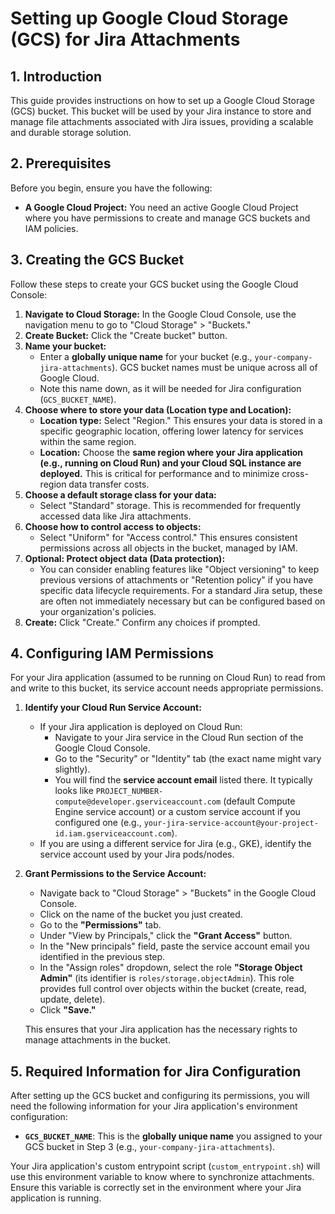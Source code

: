 # Setting up Google Cloud Storage (GCS) for Jira Attachments

## 1. Introduction

This guide provides instructions on how to set up a Google Cloud Storage (GCS) bucket. This bucket will be used by your Jira instance to store and manage file attachments associated with Jira issues, providing a scalable and durable storage solution.

## 2. Prerequisites

Before you begin, ensure you have the following:

*   **A Google Cloud Project:** You need an active Google Cloud Project where you have permissions to create and manage GCS buckets and IAM policies.

## 3. Creating the GCS Bucket

Follow these steps to create your GCS bucket using the Google Cloud Console:

1.  **Navigate to Cloud Storage:** In the Google Cloud Console, use the navigation menu to go to "Cloud Storage" > "Buckets."
2.  **Create Bucket:** Click the "Create bucket" button.
3.  **Name your bucket:**
    *   Enter a **globally unique name** for your bucket (e.g., `your-company-jira-attachments`). GCS bucket names must be unique across all of Google Cloud.
    *   Note this name down, as it will be needed for Jira configuration (`GCS_BUCKET_NAME`).
4.  **Choose where to store your data (Location type and Location):**
    *   **Location type:** Select "Region." This ensures your data is stored in a specific geographic location, offering lower latency for services within the same region.
    *   **Location:** Choose the **same region where your Jira application (e.g., running on Cloud Run) and your Cloud SQL instance are deployed.** This is critical for performance and to minimize cross-region data transfer costs.
5.  **Choose a default storage class for your data:**
    *   Select "Standard" storage. This is recommended for frequently accessed data like Jira attachments.
6.  **Choose how to control access to objects:**
    *   Select "Uniform" for "Access control." This ensures consistent permissions across all objects in the bucket, managed by IAM.
7.  **Optional: Protect object data (Data protection):**
    *   You can consider enabling features like "Object versioning" to keep previous versions of attachments or "Retention policy" if you have specific data lifecycle requirements. For a standard Jira setup, these are often not immediately necessary but can be configured based on your organization's policies.
8.  **Create:** Click "Create." Confirm any choices if prompted.

## 4. Configuring IAM Permissions

For your Jira application (assumed to be running on Cloud Run) to read from and write to this bucket, its service account needs appropriate permissions.

1.  **Identify your Cloud Run Service Account:**
    *   If your Jira application is deployed on Cloud Run:
        *   Navigate to your Jira service in the Cloud Run section of the Google Cloud Console.
        *   Go to the "Security" or "Identity" tab (the exact name might vary slightly).
        *   You will find the **service account email** listed there. It typically looks like `PROJECT_NUMBER-compute@developer.gserviceaccount.com` (default Compute Engine service account) or a custom service account if you configured one (e.g., `your-jira-service-account@your-project-id.iam.gserviceaccount.com`).
    *   If you are using a different service for Jira (e.g., GKE), identify the service account used by your Jira pods/nodes.

2.  **Grant Permissions to the Service Account:**
    *   Navigate back to "Cloud Storage" > "Buckets" in the Google Cloud Console.
    *   Click on the name of the bucket you just created.
    *   Go to the **"Permissions"** tab.
    *   Under "View by Principals," click the **"Grant Access"** button.
    *   In the "New principals" field, paste the service account email you identified in the previous step.
    *   In the "Assign roles" dropdown, select the role **"Storage Object Admin"** (its identifier is `roles/storage.objectAdmin`). This role provides full control over objects within the bucket (create, read, update, delete).
    *   Click **"Save."**

    This ensures that your Jira application has the necessary rights to manage attachments in the bucket.

## 5. Required Information for Jira Configuration

After setting up the GCS bucket and configuring its permissions, you will need the following information for your Jira application's environment configuration:

*   **`GCS_BUCKET_NAME`**: This is the **globally unique name** you assigned to your GCS bucket in Step 3 (e.g., `your-company-jira-attachments`).

Your Jira application's custom entrypoint script (`custom_entrypoint.sh`) will use this environment variable to know where to synchronize attachments. Ensure this variable is correctly set in the environment where your Jira application is running.
